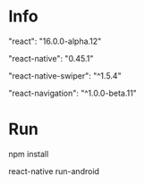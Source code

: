 # Info

"react": "16.0.0-alpha.12"

"react-native": "0.45.1"

"react-native-swiper": "^1.5.4"

"react-navigation": "^1.0.0-beta.11"

# Run

npm install

react-native run-android

